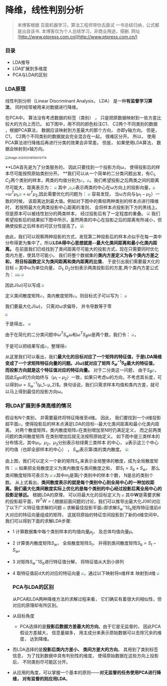 # 降维，线性判别分析

> 本博客根据 百面机器学习，算法工程师带你去面试 一书总结归纳，公式都是出自该书.
> 本博客仅为个人总结学习，非商业用途，侵删.
> 网址 [http://www.ptpress.com.cn](http://www.ptpress.com.cn/)

### 目录

* LDA推导
* LDA扩展到多维度
* PCA与LDA的区别

### LDA原理

线性判别分析（Linear Discriminant Analysis， LDA） 是一种**有监督学习算
法**， 同时经常被用来对数据进行降维。  

在PCA中， 算法没有考虑数据的标签（类别） ， 只是把原数据映射到一些方差比较大的方向上而已。  如下图中，用不同的颜色标注C1、 C2两个不同类别的数据  ，根据PCA算法， 数据应该映射到方差最大的那个方向， 亦即y轴方向。 但是， C1， C2两个不同类别的数据就会完全混合在一起， 很难区分开。 所以， 使用PCA算法进行降维后再进行分类的效果会非常差。  但是， 如果使用LDA算法， 数据会映射到x轴方向。   

<img src="https://img2018.cnblogs.com/blog/1873709/202002/1873709-20200218155023060-1122477517.png" alt="image-20200218155013774" style="zoom: 67%;" />

**LDA首先是为了分类服务的， 因此只要找到一个投影方向ω， 使得投影后的样
本尽可能按照原始类别分开。  **我们可以从一个简单的二分类问题出发，有$C_1,C_2$两个类别的样本，两类的均值分别为<img src="https://img2018.cnblogs.com/blog/1873709/202002/1873709-20200218155315005-1856382918.png" style="zoom:50%;" />，<img src="https://img2018.cnblogs.com/blog/1873709/202002/1873709-20200218155323945-1743918961.png" style="zoom:50%;" />。我们希望投影之后两类之间的距离尽可能大，距离表示为：
<img src="https://img2018.cnblogs.com/blog/1873709/202002/1873709-20200218155351187-320157688.png" style="zoom:50%;" />
其中 ,<img src="https://img2018.cnblogs.com/blog/1873709/202002/1873709-20200218160030232-81566748.png" style="zoom:50%;" />,<img src="https://img2018.cnblogs.com/blog/1873709/202002/1873709-20200218160056988-14308344.png" style="zoom:50%;" />表示两类的中心在ω方向上的投影向量，<img src="https://img2018.cnblogs.com/blog/1873709/202002/1873709-20200218160030232-81566748.png" style="zoom:50%;" />=$ω^Tμ_1$,<img src="https://img2018.cnblogs.com/blog/1873709/202002/1873709-20200218160056988-14308344.png" style="zoom:50%;" /> = $ω^Tμ_2$,因此需要优化的问题为：
<img src="https://img2018.cnblogs.com/blog/1873709/202002/1873709-20200218160350901-881006863.png" style="zoom:50%;" />
容易发现， 当ω方向与$(μ_1−μ_2）$一致的时候， 该距离达到最大值。例如对下图中的黄棕两种类别的样本点进行降维时， 若按照最大化两类投影中心距离的准则， 会将样本点投影到下方的黑线上。 但是原本可以被线性划分的两类样本，
经过投影后有了一定程度的重叠。
<img src="https://img2018.cnblogs.com/blog/1873709/202002/1873709-20200218160644487-2146186311.png" style="zoom:67%;" />
我们希望投影后的结果如下图中所示，虽然两类的中心在投影之后的距离有所减小，但确使投影之后样本的可区分性提高了。
<img src="https://img2018.cnblogs.com/blog/1873709/202002/1873709-20200218160752489-1232711364.png" style="zoom:67%;" />

由此，我们可以观察两种投影的方式，发现第二种投影后的样本点似乎在每一类中分布得更为集中了。所以**LDA得中心思想就是--最大化类间距离和最小化类内距离。**
在前面我们已经找到了类间距离尽可能大的投影方式，现在只需要同时优化类内方差，使其尽可能小。
我们将整个数据集的**类内方差定义为各个类内方差之和， 将目标函数定义为类间距离和类内距离的比值**， 于是引出我们需要最大化的目标
<img src="https://img2018.cnblogs.com/blog/1873709/202002/1873709-20200218161123840-786929867.png" style="zoom:50%;" />
其中ω为单位向量， $D_1,D_2$分别表示两类投影后的方差,两个类内方差公式为：
<img src="https://img2018.cnblogs.com/blog/1873709/202002/1873709-20200218161227489-556730526.png" style="zoom:50%;" /><img src="https://img2018.cnblogs.com/blog/1873709/202002/1873709-20200218170432222-623758653.png" style="zoom:50%;" />
<img src="https://img2018.cnblogs.com/blog/1873709/202002/1873709-20200218161246484-1366120597.png" style="zoom:50%;" />

因此J(ω)可以写成
<img src="https://img2018.cnblogs.com/blog/1873709/202002/1873709-20200218161317191-83802133.png" style="zoom:50%;" />

定义类间散度矩阵<img src="https://img2018.cnblogs.com/blog/1873709/202002/1873709-20200218161336237-520828568.png" style="zoom:50%;" />，类内散度矩阵<img src="https://img2018.cnblogs.com/blog/1873709/202002/1873709-20200218161414519-1544530809.png" style="zoom:50%;" />。则目标式子可以写为：
<img src="https://img2018.cnblogs.com/blog/1873709/202002/1873709-20200218161506826-1857698473.png" style="zoom:50%;" />

我们要最大化J(ω)， 只需对ω求偏导， 并令导数等于零

<img src="https://img2018.cnblogs.com/blog/1873709/202002/1873709-20200218161522870-1693346332.png" style="zoom:50%;" />

于是得出，							<img src="https://img2018.cnblogs.com/blog/1873709/202002/1873709-20200218161534659-1884100647.png" style="zoom:50%;" />

由于在简化的二分类问题中$ω^TS_wω$和$ω^TS_Bω$是两个数，我们令：
													 <img src="https://img2018.cnblogs.com/blog/1873709/202002/1873709-20200218161650790-1345793859.png" style="zoom:50%;" />，

于是可以把结果写成<img src="https://img2018.cnblogs.com/blog/1873709/202002/1873709-20200218161724807-1290058932.png" style="zoom:50%;" />，整理得<img src="https://img2018.cnblogs.com/blog/1873709/202002/1873709-20200218161737952-1628833413.png" style="zoom:50%;" />

从这里我们可以看出，我们**最大化的目标对应了一个矩阵的特征值，于是LDA降维变成了一个求矩阵特征向量的问题。J(ω)就对应了矩阵 $S_w^{−1}S_B$最大的特征值， 而投影方向就是这个特征值对应的特征向量。**
对于二分类这一问题， 由于$S_B$<img src="https://img2018.cnblogs.com/blog/1873709/202002/1873709-20200218162012405-185015452.png" style="zoom:50%;" />，因此$S_Bω$的方向始终与（$μ_1−μ_2$）一致，如果只考虑ω的方向，不考虑其长度，可以得到$ω=S_w^{−1}$(μ_1−μ_2)$。换句话说，我们只需求样本均值和类内方差，就可以马上得到最佳的投影方向ω。

### 将LDA扩展到多类高维的情况

假设有N个类别， 并需要最终将特征降维至d维。 因此， 我们要找到一个d维投影超平面<img src="https://img2018.cnblogs.com/blog/1873709/202002/1873709-20200218162752564-146943830.png" style="zoom:50%;" />，使得投影后的样本点满足LDA的目标--最大化类间距离和最小化类内距离。
对两个散度矩阵，类内散度矩阵<img src="https://img2018.cnblogs.com/blog/1873709/202002/1873709-20200218162852217-1421348000.png" style="zoom:50%;" />在类别增加至N时仍满足定义， 而之前两类问题的类间散度矩阵 在类别增加后就无法按照原始定义。
如下图中是三类样本的分布情况，其中$μ_1，μ_2，μ_3$分别表示棕绿黄三类样本
的中心， μ表示这三个中心的均值（也即全部样本的中心） ， $S_{wi}$表示第i类的类内散度。 
<img src="https://img2018.cnblogs.com/blog/1873709/202002/1873709-20200218163217733-540444226.png" style="zoom:67%;" />

由上图，我们可以定义一个新的矩阵$S_t$,来表示全局整体的散度，成为全局散度矩阵：
<img src="https://img2018.cnblogs.com/blog/1873709/202002/1873709-20200218163316977-690594463.png" style="zoom:50%;" />
如果把全局散度定义为类内散度与类间散度之和， 即$S_t=S_b+S_w$， 那么类间散度矩阵可表示为
<img src="https://img2018.cnblogs.com/blog/1873709/202002/1873709-20200218163358352-1005425590.png" style="zoom:50%;" />
      <img src="https://img2018.cnblogs.com/blog/1873709/202002/1873709-20200218163401773-803110328.png" style="zoom:50%;" />其中$m_j$是第j个类别中的样本个数， N是总的类别个数。
从上式看出，**类间散度表示的就是每个类别中心到全局中心的一种加权距离。我们最大化类间散度实际上优化的是每个类别的中心经过投影后离全局中心的投影足够远。**
根据LDA的原理， 可以将最大化的目标定义为
<img src="https://img2018.cnblogs.com/blog/1873709/202002/1873709-20200218163713284-1608679704.png" style="zoom:50%;" />
其中**W**是需要求解的投影超平面，$W^TW = I$,根据前面问题的讨论，我们可以推导出最大化J(W)对应了以下广义特征值求解的问题
<img src="https://img2018.cnblogs.com/blog/1873709/202002/1873709-20200218163915490-2044648282.png" style="zoom:50%;" />
求解最佳投影平面<img src="https://img2018.cnblogs.com/blog/1873709/202002/1873709-20200218163947204-1923138565.png" style="zoom:50%;" />即求解$S_w^-1S_b$矩阵特征值前d大对应的特征向量组成的矩阵， 这就将原始的特征空间投影到了新的d维空间中。我们可以得到下面的求解LDA步骤:

* 1 计算数据集中每个类别样本的均值向量$μ_j$， 及总体均值向量μ。

* 2 计算类内散度矩阵$S_w$， 全局散度矩阵$S_t$， 并得到类间散度矩阵$S_b=S_t-S_w$。

* 3 对矩阵$S_w^-1S_b$进行特征值分解， 将特征值从大到小排列

* 4 取特征值前d大的对应的特征向量 <img src="https://img2018.cnblogs.com/blog/1873709/202002/1873709-20200218164310947-1544609924.png" style="zoom:50%;" />，通过以下映射将n维样本
  映射到d维
  <img src="https://img2018.cnblogs.com/blog/1873709/202002/1873709-20200218164326227-1558203736.png" style="zoom:50%;" />

  ### PCA与LDA的区别

  从PCA和LDA两种降维方法的求解过程来看， 它们确实有着很大的相似性，但对应的原理却有所区别。

* 从目标角度
  
  * PCA选择的是**投影后数据方差最大的方向**。由于它是无监督的， 因此PCA假设方差越大， 信息量越多， 用主成分来表示原始数据可以去除冗余的维度， 达到降维。
* 而LDA选择的是**投影后类内方差小、 类间方差大的方向**。 其用到了类别标签信息， 为了找到数据中具有判别性的维度， 使得原始数据在这些方向上投影后， 不同类别尽可能区分开。
  
* 从应用的角度，可以掌握一个基本的原则——**对无监督的任务使用PCA进行降维， 对有监督的则应用LDA**。